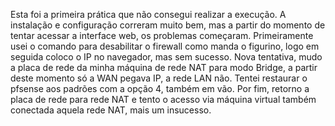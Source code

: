 Esta foi a primeira prática que não consegui realizar a execução. A instalação e configuração correram muito bem, mas a partir do momento de tentar acessar a interface web, os problemas começaram. Primeiramente usei o comando para desabilitar o firewall como manda o figurino, logo em seguida coloco o IP no navegador, mas sem sucesso. Nova tentativa, mudo a placa de rede da minha máquina de rede NAT para modo Bridge, a partir deste momento só a WAN pegava IP, a rede LAN não. Tentei restaurar o pfsense aos padrões com a opção 4, também em vão. Por fim, retorno a placa de rede para rede NAT e tento o acesso via máquina virtual também conectada aquela rede NAT, mais um insucesso.

<img src=""/>
<img src=""/>
<img src=""/>
